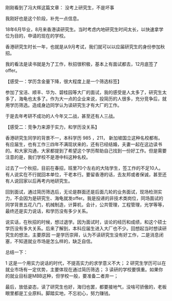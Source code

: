 刚刚看到了冯大辉这篇文章：
没考上研究生，不是坏事

我刚好也是这个阶段，补充一点信息。

18年6月毕业，8月来香港读研究生。当时考虑内地研究生时间太长，以快速拿学位为目的，申请的现在的学校。

香港研究生时长一年，也就是从9月考试，我们就可以以应届研究生的身份参加秋招。

我的看法是读书就是为了工作，秋招很积极，基本上有面试都去，12月底签了offer。

【感受一：学历含金量下降，很大程度上是一个筛选标签】

参加了宝洁、顺丰、华为、碧桂园等大厂的面试，我的感受是人太多了，研究生太多了，海龟也太多了。作为大一点的企业来说，投简历的人很多，充分竞争后，就用学历筛选。造成身边同学认为读研究生才有大厂的工作。

于是去年考研不成功的人今年又二战，甚至还有人三战。

【感受二：竞争力来源于实力，和学历没关系】

香港研究生同学的背景不一，本科学历 985 ，211， 新加坡国立这种名校都有。有应届生，也有工作三四年不满现状来的，还有已经结婚，夫妻一起在这边读书的。和大家沟通，大家都提到了希望这个学历帮助自己找到一份好工作。但是需要注意的是，我们学校不是港中科这种名校。

过去了一个秋招，目前在春招，班里70个左右的大陆学生，签工作的不足10人。有人说实在不行就回本单位，干老本行。要留香港的话，去友邦或者保诚，甚至还有人说回家以后再考内地研究生。

回到面试，通过简历筛选后，无论是群面还是后面几轮的业务面试，现场检测实力，不会因为是研究生、海龟就发offer。我是投递的非技术类岗位，同场面试的同学背景五花八门，机械制造，计算机，会计，公共管理，工程管理，光学等等，最终还是实力说话，和学历没有多少关系。


说实话，在秋招的时候，想过退学。因为面试时，谈论的经历和成绩，和这个硕士学历没有多大关系。后来了解到，本科应届生进入大厂也不少。回想起当时想读研究生的想法，主要原因 一是学历崇拜，认为不读研究生没有好工作，二是消息闭塞，不知道就业市场是怎么样的，缺乏自信。

总结一下：

1 这是一个用实力说话的时代，不提高实力的求学意义不大；
2 研究生学历可以在就业市场有一定优势，主要体现在通过简历筛选；
3 读研的学校要慎重。如果你的就业目标是MBB这种，但学校一般，要准备二者弃一；

最后，放低姿态，读了研究生也好，海归也罢，都要接地气，没啥可骄傲的，老板眼里都是工业原料。脚踏实地，不忘初心，努力赚钱。
